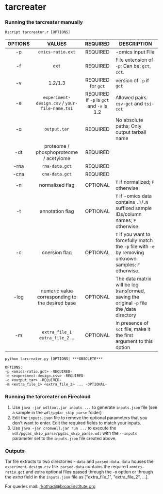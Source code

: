# tarcreater

### Running the tarcreater manually

```
Rscript tarcreater.r [OPTIONS]

```

| OPTIONS | VALUES | REQUIRED | DESCRIPTION |
|:-------:|:------:|:--------:|-------------|
| -p   | `omics-ratio.ext`                              | REQUIRED                                  | -omics input File |
| -f   | `ext`                                          | REQUIRED                                  | File extension of `-p`; Can be: `gct`, `cct`. |
| -v   | 1.2/1.3                                        | REQUIRED for `gct`                        | version of `-p` if `gct` |
| -e   | `experiment-design.csv` / `your-file-name.tsi` | REQUIRED if `-p` is `gct` and `-v` is 1.2 | Allowed pairs: `csv-gct` and `tsi-cct`|
| -o   | `output.tar`                                   | REQUIRED                                  | No absolute paths; Only output tarball name |
| -dt  | proteome / phosphoproteome / acetylome         | REQUIRED                                  | |
| -rna | `rna-data.gct`                                 | REQUIRED                                  | |
| -cna | `cna-data.gct`                                 | REQUIRED                                  | |
| -n   | normalized flag                                | OPTIONAL                                  | `T` if normalized; `F` otherwise |
| -t   | annotation flag                                | OPTIONAL                                  | `T` if -omics data contains `.T`/`.N` suffixed sample IDs/column names; `F` otherwise |
| -c   | coersion flag                                  | OPTIONAL                                  | `T` if you want to forcefully match the `-p` file with `-e` by removing unknown samples; `F` otherwise. |
| -log | numeric value corresponding to the desired base | OPTIONAL                                 | The data matrix will be log transformed, saving the original `-p` file the /data directory | 
| -m   | `extra_file_1` `extra_file_2` ...              | OPTIONAL                                  | In presence of `sct` file, make it the first argument to this option |

```
python tarcreater.py [OPTIONS] ***OBSOLETE***

OPTIONS:
-p <omics-ratio.gct> -REQUIRED-
-e <experiment-design.csv> -REQUIRED-
-o <output.tar> -REQUIRED-
-m <extra_file_1> <extra_file_2> ... -OPTIONAL-

```

### Running the tarcreater on Firecloud

1. Use `java -jar wdltool.jar inputs ...` to generate `inputs.json` file (see a sample in the `wdl/pgdac_skip_parse` folder)
2. Edit the `inputs.json` file to remove the optional parameters that you don't want to enter. Edit the required fields to match your inputs.
3. Use `java -jar cromwell.jar run ...` to execute the `wdl/pgdac_skip_parse/pgdac_skip_parse.wdl` with the `--inputs` parameter set to the `inputs.json` file created above.

### Outputs

Tar file extracts to two directories - `data` and `parsed-data`. `data` houses the `experiment-design.csv` file. `parsed-data` contains the required `<omics-ratio.gct` and extra optional files passed through the `-m` option or through the *extra* field in the `inputs.json` file as ["extra_file_1", "extra_file_2", ...].

For queries mail:
rkothadi@broadinstitute.org
